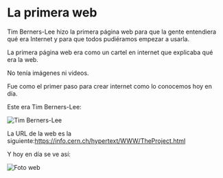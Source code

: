 # La primera web

Tim Berners-Lee hizo la primera página web para que la gente entendiera qué era Internet y para que todos pudiéramos empezar a usarla.

La primera página web era como un cartel en internet que explicaba qué era la web.

No tenía imágenes ni videos.

Fue como el primer paso para crear internet como lo conocemos hoy en día.

Este era Tim Berners-Lee:


![Tim Berners-Lee](https://raw.githubusercontent.com/enricmolero/2425_smx2_uf1_a2primera.web_MoleroPerezEnric/refs/heads/main/_105980828_9407011_31-a4-at-144-dpi.jpg.webp)

La URL de la web es la siguiente:https://info.cern.ch/hypertext/WWW/TheProject.html

Y hoy en día se ve así:


![Foto web](https://github.com/enricmolero/2425_smx2_uf1_a2primera.web_MoleroPerezEnric/blob/main/Captura%20de%20pantalla%202024-10-02%20194815.png)

